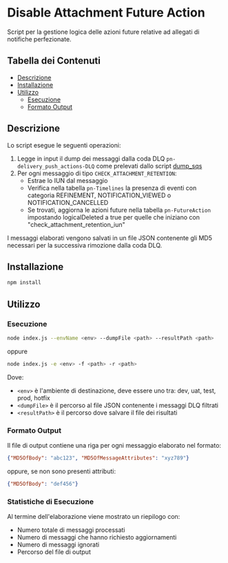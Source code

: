 # Disable Attachment Future Action

Script per la gestione logica delle azioni future relative ad allegati di notifiche perfezionate.

## Tabella dei Contenuti

* [Descrizione](#descrizione)
* [Installazione](#installazione)
* [Utilizzo](#utilizzo)
  * [Esecuzione](#esecuzione)
  * [Formato Output](#formato-output)

## Descrizione

Lo script esegue le seguenti operazioni:

1. Legge in input il dump dei messaggi dalla coda DLQ `pn-delivery_push_actions-DLQ` come prelevati dallo script [dump_sqs](https://github.com/pagopa/pn-troubleshooting/tree/main/dump_sqs)
2. Per ogni messaggio di tipo `CHECK_ATTACHMENT_RETENTION`:
   * Estrae lo IUN dal messaggio
   * Verifica nella tabella `pn-Timelines` la presenza di eventi con categoria REFINEMENT, NOTIFICATION_VIEWED o NOTIFICATION_CANCELLED
   * Se trovati, aggiorna le azioni future nella tabella `pn-FutureAction` impostando logicalDeleted a true per quelle che iniziano con "check_attachment_retention_iun"

I messaggi elaborati vengono salvati in un file JSON contenente gli MD5 necessari per la successiva rimozione dalla coda DLQ.

## Installazione

```bash
npm install
```

## Utilizzo

### Esecuzione

```bash
node index.js --envName <env> --dumpFile <path> --resultPath <path>
```

oppure

```bash
node index.js -e <env> -f <path> -r <path>
```

Dove:

* `<env>` è l'ambiente di destinazione, deve essere uno tra: dev, uat, test, prod, hotfix
* `<dumpFile>` è il percorso al file JSON contenente i messaggi DLQ filtrati
* `<resultPath>` è il percorso dove salvare il file dei risultati

### Formato Output

Il file di output contiene una riga per ogni messaggio elaborato nel formato:

```json
{"MD5OfBody": "abc123", "MD5OfMessageAttributes": "xyz789"} 
```

oppure, se non sono presenti attributi:

```json
{"MD5OfBody": "def456"}
```

### Statistiche di Esecuzione

Al termine dell'elaborazione viene mostrato un riepilogo con:

* Numero totale di messaggi processati
* Numero di messaggi che hanno richiesto aggiornamenti
* Numero di messaggi ignorati
* Percorso del file di output
